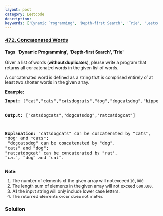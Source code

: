 ```yaml
---
layout: post
category: Leetcode
description: 
keywords: ['Dynamic Programming', 'Depth-first Search', 'Trie', 'Leetcode', 'Hard']
---
```

### [472. Concatenated Words](https://leetcode.com/problems/concatenated-words)

#### Tags: 'Dynamic Programming', 'Depth-first Search', 'Trie'

<div class="content__u3I1 question-content__JfgR"><div>Given a list of words (<b>without duplicates</b>), please write a program that returns all concatenated words in the given list of words.
<p>A concatenated word is defined as a string that is comprised entirely of at least two shorter words in the given array.</p>
<p><b>Example:</b><br/>
</p><pre><b>Input:</b> ["cat","cats","catsdogcats","dog","dogcatsdog","hippopotamuses","rat","ratcatdogcat"]

<b>Output:</b> ["catsdogcats","dogcatsdog","ratcatdogcat"]

<b>Explanation:</b> "catsdogcats" can be concatenated by "cats", "dog" and "cats"; <br/> "dogcatsdog" can be concatenated by "dog", "cats" and "dog"; <br/>"ratcatdogcat" can be concatenated by "rat", "cat", "dog" and "cat".
</pre>
<p></p>
<p><b>Note:</b><br/>
</p><ol>
<li>The number of elements of the given array will not exceed <code>10,000 </code>
</li><li>The length sum of elements in the given array will not exceed <code>600,000</code>. </li>
<li>All the input string will only include lower case letters.</li>
<li>The returned elements order does not matter. </li>
</ol>
<p></p></div></div>

### Solution
